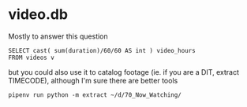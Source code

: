 # video.db

Mostly to answer this question

```
SELECT cast( sum(duration)/60/60 AS int ) video_hours
FROM videos v
```

but you could also use it to catalog footage (ie. if you are a DIT, extract TIMECODE), although I'm sure there are better tools

```
pipenv run python -m extract ~/d/70_Now_Watching/
```
